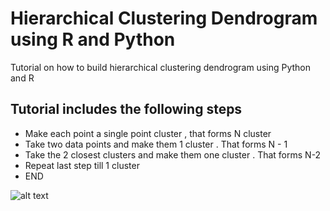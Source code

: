 # Hierarchical Clustering Dendrogram using R and Python

Tutorial on how to build hierarchical clustering dendrogram using Python and R

## Tutorial includes the following steps
- Make each point a single point cluster , that forms N cluster
- Take two data points and make them 1 cluster . That forms N - 1
- Take the 2 closest clusters and make them one cluster . That forms N-2
- Repeat last step till 1 cluster 
- END


![alt text](https://media.giphy.com/media/pSNCWCEAsgrAs/giphy.gif)


